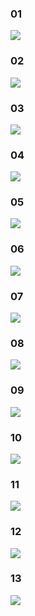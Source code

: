 ### 01
![](01.jpg)


### 02
![](02.jpg)


### 03
![](03.jpg)


### 04
![](04.jpg)


### 05
![](05.jpg)


### 06
![](06.jpg)


### 07
![](07.jpg)


### 08
![](08.jpg)


### 09
![](09.jpg)


### 10
![](10.jpg)


### 11
![](11.jpg)


### 12
![](12.jpg)


### 13
![](13.jpg)














































